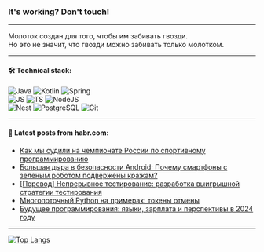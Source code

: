 ### It's working? Don't touch!

---
Молоток создан для того, чтобы им забивать гвозди. <br>
Но это не значит, что гвозди можно забивать только молотком.

---

#### 🛠️ Technical stack:

![Java](https://img.shields.io/badge/Java-informational?logo=Oracle&style=flat&logoColor=white&color=FF4500)
![Kotlin](https://img.shields.io/badge/Kotlin-informational?logo=Kotlin&style=flat&logoColor=white&color=774D97)
![Spring](https://img.shields.io/badge/SpringBoot-informational?logo=SpringBoot&style=flat&logoColor=white&color=6DB33F) <br>
![JS](https://img.shields.io/badge/JS-informational?logo=javaScript&style=flat&logoColor=black&color=F7Df1E)
![TS](https://img.shields.io/badge/TypeScript-informational?logo=typeScript&style=flat&logoColor=black&color=0667A8)
![NodeJS](https://img.shields.io/badge/NodeJS-informational?logo=node.js&style=flat&logoColor=white&color=70A760) <br>
![Nest](https://img.shields.io/badge/NestJS-informational?logo=NestJS&style=flat&logoColor=white&color=E0234E)
![PostgreSQL](https://img.shields.io/badge/PostgreSQL-informational?logo=PostgreSQL&style=flat&logoColor=white&color=DAA520)
![Git](https://img.shields.io/badge/Git-informational?logo=git&style=flat&logoColor=white&color=778899)

___

#### 💬 Latest posts from habr.com:

<!-- BLOG-POST-LIST:START -->
- [Как мы судили на чемпионате России по спортивному программированию](https://habr.com/ru/companies/postgrespro/articles/774736/?utm_source=habrahabr&utm_medium=rss&utm_campaign=774736)
- [Большая дыра в безопасности Android: Почему смартфоны с зеленым роботом подвержены кражам?](https://habr.com/ru/companies/timeweb/articles/773968/?utm_source=habrahabr&utm_medium=rss&utm_campaign=773968)
- [[Перевод] Непрерывное тестирование: разработка выигрышной стратегии тестирования](https://habr.com/ru/articles/774610/?utm_source=habrahabr&utm_medium=rss&utm_campaign=774610)
- [Многопоточный Python на примерах: токены отмены](https://habr.com/ru/companies/vk/articles/774672/?utm_source=habrahabr&utm_medium=rss&utm_campaign=774672)
- [Будущее программирования: языки, зарплата и перспективы в 2024 году](https://habr.com/ru/companies/lanit/articles/774334/?utm_source=habrahabr&utm_medium=rss&utm_campaign=774334)
<!-- BLOG-POST-LIST:END -->

---
[![Top Langs](https://github-readme-stats-git-master-advtsetting-gmailcom.vercel.app/api/top-langs/?username=zloylis&langs_count=10&hide_title=false&title_color=e6edf3&size_weight=0.5&count_weight=0.5&layout=compact&hide_border=true&theme=dracula)](https://github.com/zloylis)

<!-- ![GitHub stats](https://github-readme-stats-git-master-advtsetting-gmailcom.vercel.app/api?username=zloylis&show_icons=true&hide_border=true&theme=dracula&hide_title=true&include_all_commits=true&count_private=true&hide=contribs&hide_rank=true) -->
